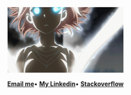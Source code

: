 <div align="center">
<img height="150" src="https://raw.githubusercontent.com/glepnir/glepnir/master/1.gif" alt="gif with funny random cat say thank you." />
</div>

<p align="center">
  <b><a href="mailto:kenedinovriansyah@gmail.com"> Email me</a></b>•
  <b><a href="https://www.linkedin.com/in/kenedy-nopriansyah-b5864a200/"> My Linkedin</a></b>•
  <b><a href="https://stackoverflow.com/users/10867155/kenedy-nopriansyah">Stackoverflow</a></b>
</p>
